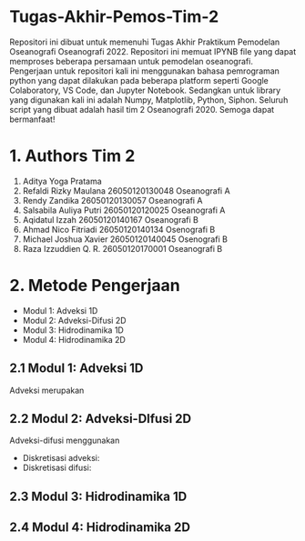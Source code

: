 # Tugas-Akhir-Pemos-Tim-2
Repositori ini dibuat untuk memenuhi Tugas Akhir Praktikum Pemodelan Oseanografi Oseanografi 2022. Repositori ini memuat IPYNB file yang dapat memproses beberapa persamaan untuk pemodelan oseanografi. Pengerjaan untuk repositori kali ini menggunakan bahasa pemrograman python yang dapat dilakukan pada beberapa platform seperti Google Colaboratory, VS Code, dan Jupyter Notebook. Sedangkan untuk library yang digunakan kali ini adalah Numpy, Matplotlib, Python, Siphon. Seluruh script yang dibuat adalah hasil tim 2 Oseanografi 2020. Semoga dapat bermanfaat!

# 1. Authors Tim 2
1. Aditya Yoga Pratama
2. Refaldi Rizky Maulana 26050120130048 Oseanografi A
3. Rendy Zandika 26050120130057 Oseanografi A
4. Salsabila Auliya Putri 26050120120025 Oseanografi A
5. Aqidatul Izzah 26050120140167 Oseanografi B 
6. Ahmad Nico Fitriadi 26050120140134 Osenografi B 
7. Michael Joshua Xavier 26050120140045 Osenografi B
8. Raza Izzuddien Q. R. 26050120170001 Oseanografi B

# 2. Metode Pengerjaan
- Modul 1: Adveksi 1D
- Modul 2: Adveksi-Difusi 2D
- Modul 3: Hidrodinamika 1D
- Modul 4: Hidrodinamika 2D

## 2.1 Modul 1: Adveksi 1D
Adveksi merupakan 

## 2.2 Modul 2: Adveksi-DIfusi 2D
Adveksi-difusi menggunakan 

- Diskretisasi adveksi:
- Diskretisasi difusi:

## 2.3 Modul 3: Hidrodinamika 1D


## 2.4 Modul 4: Hidrodinamika 2D
